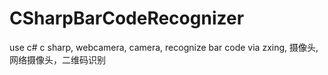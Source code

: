 # CSharpBarCodeRecognizer
use c# c sharp, webcamera, camera, recognize bar code via zxing, 摄像头, 网络摄像头，二维码识别
